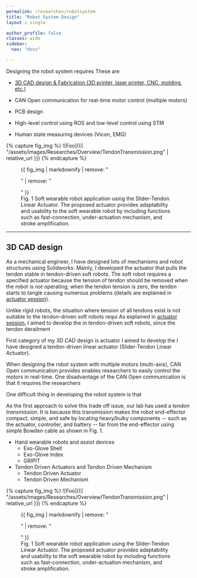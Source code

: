 ```yaml
---
permalink: /researches/robotsystem
title: "Robot System Design"
layout : single

author_profile: false
classes: wide
sidebar:
  nav: "docs"

---
```


Designing the robot system requires These are 

- [3D CAD design & Fabrication (3D printer, laser printer, CNC, molding, etc.)][3D CAD design]

- CAN Open communication for real-time motor control (multiple motors)

- PCB design

- High-level control using ROS and low-level control using STM

- Human state measuring devices (Vicon, EMG)

{% capture fig_img %}
![Foo]({{ "/assets/images/Researches/Overview/TendonTransmission.png" | relative_url }})
{% endcapture %}

<figure>
  {{ fig_img | markdownify | remove: "<p>" | remove: "</p>" }}
  <figcaption>Fig. 1 Soft wearable robot application using the Slider-Tendon Linear Actuator. The proposed actuator provides adaptability and usability to the soft wearable robot by including functions such as fast-connection, under-actuation mechanism, and stroke amplification.</figcaption>
</figure>

---
## 3D CAD design

As a mechanical engineer, I have designed lots of mechanisms and robot structures using Solidworks. Mainly, I developed the actuator that pulls the tendon stable in tendon-driven soft robots. The soft robot requires a specified actuator because the tension of tendon should be removed when the robot is not operating; when the tendon tension is zero, the tendon starts to tangle causing numerous problems (details are explained in [actuator session][Actuator]). 

Unlike rigid robots, the situation where tension of all tendons exist is not suitable to 
the tendon-driven soft robots requi 
As explained in [actuator session][Actuator], I aimed to
develop the 
in tendon-driven soft robots, since the tendon derailment

First category of my 3D CAD design is actuator I aimed to develop the 
I have designed a tendon-driven linear actuator (Slider-Tendon Linear Actuator).


When designing the robot system with multiple motors (multi-axis), CAN Open communication provides enables researchers to easily control the motors in real-time. One disadvantage of the CAN Open communication is that it requires the researchers 

One difficult thing in developing the robot system is that 

As the first approach to solve this trade off issue, our lab has used a <i>tendon transmission</i>. It is because this transmission makes the robot end-effector compact, simple, and safe by locating heavy/bulky components -- such as the actuator, controller, and battery -- far from the end-effector using simple Bowden cable as shown in Fig. 1.

- Hand wearable robots and assist devices
  - Exo-Glove Shell
  - Exo-Glove Index
  - GRIPIT
- Tendon Driven Actuators and Tendon Driven Mechanism
  - Tendon Driven Actuator
  - Tendon Driven Mechanism


{% capture fig_img %}
![Foo]({{ "/assets/images/Researches/Overview/TendonTransmission.png" | relative_url }})
{% endcapture %}

<figure>
  {{ fig_img | markdownify | remove: "<p>" | remove: "</p>" }}
  <figcaption>Fig. 1 Soft wearable robot application using the Slider-Tendon Linear Actuator. The proposed actuator provides adaptability and usability to the soft wearable robot by including functions such as fast-connection, under-actuation mechanism, and stroke amplification.</figcaption>
</figure>

[Tmech_pdf]:https://github.com/bc-kim/bc-kim.github.io/blob/master/assets/Publications/Slider-Tendon_Linear_Actuator_With_Under-Actuation_and_Fast-Connection_for_Soft_Wearable_Robots.pdf
[Tmech_link]: https://ieeexplore.ieee.org/document/9314058 
[3D CAD design]: /researches/robotsystem#3d-cad-design
[up]: /researches/robotsystem
[Actuator]: /researches/actuator

